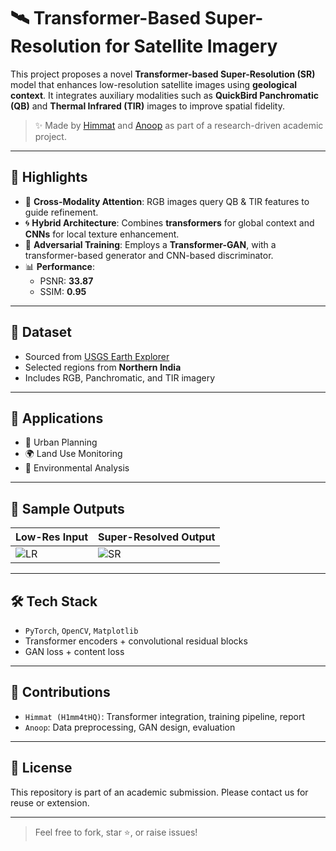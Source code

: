# 🛰️ Transformer-Based Super-Resolution for Satellite Imagery

This project proposes a novel **Transformer-based Super-Resolution (SR)** model that enhances low-resolution satellite images using **geological context**. It integrates auxiliary modalities such as **QuickBird Panchromatic (QB)** and **Thermal Infrared (TIR)** images to improve spatial fidelity.

> ✨ Made by [Himmat](https://github.com/H1mm4tHQ) and [Anoop](https://github.com/anoopElGato) as part of a research-driven academic project.

---

## 🚀 Highlights

- 🧠 **Cross-Modality Attention**: RGB images query QB & TIR features to guide refinement.
- 🌀 **Hybrid Architecture**: Combines **transformers** for global context and **CNNs** for local texture enhancement.
- 🎯 **Adversarial Training**: Employs a **Transformer-GAN**, with a transformer-based generator and CNN-based discriminator.
- 📊 **Performance**:
  - PSNR: **33.87**
  - SSIM: **0.95**

---

## 📂 Dataset

- Sourced from [USGS Earth Explorer](https://earthexplorer.usgs.gov)
- Selected regions from **Northern India**
- Includes RGB, Panchromatic, and TIR imagery

---

## 🧪 Applications

- 🌆 Urban Planning
- 🌍 Land Use Monitoring
- 🌿 Environmental Analysis

---

## 📸 Sample Outputs

| Low-Res Input                 | Super-Resolved Output         |
| ----------------------------- | ----------------------------- |
| ![LR](samples/lr_example.jpg) | ![SR](samples/sr_example.jpg) |

---

## 🛠️ Tech Stack

- `PyTorch`, `OpenCV`, `Matplotlib`
- Transformer encoders + convolutional residual blocks
- GAN loss + content loss

---

## 🤝 Contributions

- `Himmat (H1mm4tHQ)`: Transformer integration, training pipeline, report
- `Anoop`: Data preprocessing, GAN design, evaluation

---

## 📜 License

This repository is part of an academic submission. Please contact us for reuse or extension.

---

> Feel free to fork, star ⭐, or raise issues!
